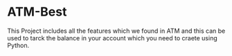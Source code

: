 # ATM-Best  
This Project includes all the features which we found in ATM and this can be used to tarck the balance in your account which you need to craete using Python.   


